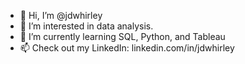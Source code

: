 - 👋 Hi, I’m @jdwhirley
- 👀 I’m interested in data analysis.
- 🌱 I’m currently learning SQL, Python, and Tableau
- 📫 Check out my LinkedIn: linkedin.com/in/jdwhirley 

<!---
jdwhirley/jdwhirley is a ✨ special ✨ repository because its `README.md` (this file) appears on your GitHub profile.
You can click the Preview link to take a look at your changes.
--->
